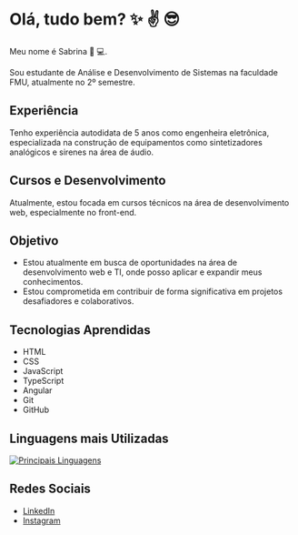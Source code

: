 # Olá, tudo bem? :sparkles: :v: :sunglasses:

Meu nome é Sabrina :seedling: :computer:. 

Sou estudante de Análise e Desenvolvimento de Sistemas na faculdade FMU, atualmente no 2º semestre.

## Experiência

Tenho experiência autodidata de 5 anos como engenheira eletrônica, especializada na construção de equipamentos como sintetizadores analógicos e sirenes na área de áudio.

## Cursos e Desenvolvimento

Atualmente, estou focada em cursos técnicos na área de desenvolvimento web, especialmente no front-end. 

## Objetivo

- Estou atualmente em busca de oportunidades na área de desenvolvimento web e TI, onde posso aplicar e expandir meus conhecimentos. 
- Estou comprometida em contribuir de forma significativa em projetos desafiadores e colaborativos.

## Tecnologias Aprendidas

- HTML
- CSS
- JavaScript
- TypeScript
- Angular
- Git
- GitHub


## Linguagens mais Utilizadas

[![Principais Linguagens](https://github-readme-stats.vercel.app/api/top-langs/?username=sabrinapaschini)](https://github.com/SabrinaPaschini/github-readme-stats)

## Redes Sociais

- [LinkedIn](https://www.linkedin.com/in/sabrina-paschini-55495b180/)
- [Instagram](https://www.instagram.com/sabrinapaschini/)
